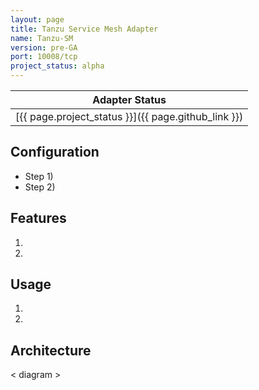 ```yaml
---
layout: page
title: Tanzu Service Mesh Adapter
name: Tanzu-SM
version: pre-GA
port: 10008/tcp
project_status: alpha
---
```

| Adapter Status |
| :------------: |
| [{{ page.project_status }}]({{ page.github_link }})|

## Configuration

- Step 1)
- Step 2)

## Features

1. 
2. 

## Usage

1. 
2. 

## Architecture

< diagram >